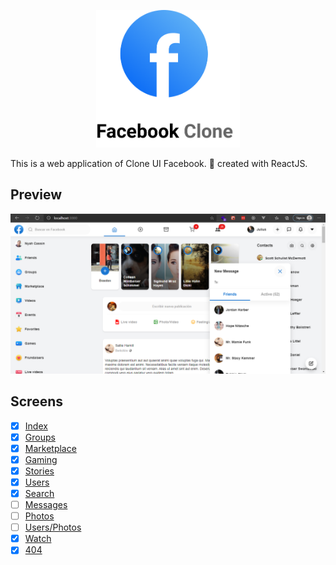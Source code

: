 
<p align="center">
    <img src="./facebook-logo.png" width="230px"/>
</p> 

This is a web application of Clone UI Facebook. :busts_in_silhouette: created with ReactJS. 

## Preview

![preview image](./preview.PNG)

## Screens

- [x] [Index](https://facebook-clone-dev.vercel.app/)
- [x] [Groups](https://facebook-clone-dev.vercel.app/groups)
- [x] [Marketplace](https://facebook-clone-dev.vercel.app/marketplace)
- [x] [Gaming](https://facebook-clone-dev.vercel.app/gaming)
- [x] [Stories](https://facebook-clone-dev.vercel.app/stories)
- [x] [Users](https://facebook-clone-dev.vercel.app/users/1)
- [x] [Search](https://facebook-clone-dev.vercel.app/search)
- [ ] [Messages](https://facebook-clone-dev.vercel.app/messages/1)
- [ ] [Photos](https://facebook-clone-dev.vercel.app/photos/1)
- [ ] [Users/Photos](https://facebook-clone-dev.vercel.app/users/1/photos)
- [x] [Watch](https://facebook-clone-dev.vercel.app/watch)
- [x] [404](https://facebook-clone-dev.vercel.app/404)
